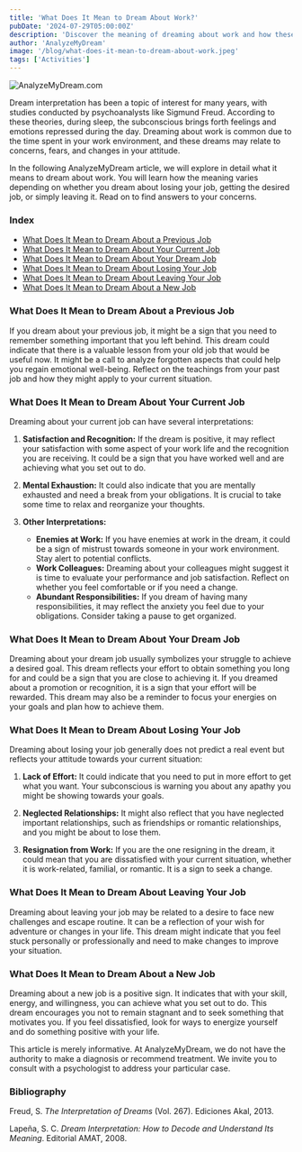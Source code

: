 ```yaml
---
title: 'What Does It Mean to Dream About Work?'
pubDate: '2024-07-29T05:00:00Z'
description: 'Discover the meaning of dreaming about work and how these dreams can reflect your concerns, aspirations, and emotional state.'
author: 'AnalyzeMyDream'
image: '/blog/what-does-it-mean-to-dream-about-work.jpeg'
tags: ['Activities']
---
```


![AnalyzeMyDream.com](/blog/what-does-it-mean-to-dream-about-work.jpeg)

Dream interpretation has been a topic of interest for many years, with studies conducted by psychoanalysts like Sigmund Freud. According to these theories, during sleep, the subconscious brings forth feelings and emotions repressed during the day. Dreaming about work is common due to the time spent in your work environment, and these dreams may relate to concerns, fears, and changes in your attitude.

In the following AnalyzeMyDream article, we will explore in detail what it means to dream about work. You will learn how the meaning varies depending on whether you dream about losing your job, getting the desired job, or simply leaving it. Read on to find answers to your concerns.

### Index

- [What Does It Mean to Dream About a Previous Job](#what-does-it-mean-to-dream-about-a-previous-job)
- [What Does It Mean to Dream About Your Current Job](#what-does-it-mean-to-dream-about-your-current-job)
- [What Does It Mean to Dream About Your Dream Job](#what-does-it-mean-to-dream-about-your-dream-job)
- [What Does It Mean to Dream About Losing Your Job](#what-does-it-mean-to-dream-about-losing-your-job)
- [What Does It Mean to Dream About Leaving Your Job](#what-does-it-mean-to-dream-about-leaving-your-job)
- [What Does It Mean to Dream About a New Job](#what-does-it-mean-to-dream-about-a-new-job)

### What Does It Mean to Dream About a Previous Job

If you dream about your previous job, it might be a sign that you need to remember something important that you left behind. This dream could indicate that there is a valuable lesson from your old job that would be useful now. It might be a call to analyze forgotten aspects that could help you regain emotional well-being. Reflect on the teachings from your past job and how they might apply to your current situation.

### What Does It Mean to Dream About Your Current Job

Dreaming about your current job can have several interpretations:

1. **Satisfaction and Recognition:** If the dream is positive, it may reflect your satisfaction with some aspect of your work life and the recognition you are receiving. It could be a sign that you have worked well and are achieving what you set out to do.

2. **Mental Exhaustion:** It could also indicate that you are mentally exhausted and need a break from your obligations. It is crucial to take some time to relax and reorganize your thoughts.

3. **Other Interpretations:**
   - **Enemies at Work:** If you have enemies at work in the dream, it could be a sign of mistrust towards someone in your work environment. Stay alert to potential conflicts.
   - **Work Colleagues:** Dreaming about your colleagues might suggest it is time to evaluate your performance and job satisfaction. Reflect on whether you feel comfortable or if you need a change.
   - **Abundant Responsibilities:** If you dream of having many responsibilities, it may reflect the anxiety you feel due to your obligations. Consider taking a pause to get organized.

### What Does It Mean to Dream About Your Dream Job

Dreaming about your dream job usually symbolizes your struggle to achieve a desired goal. This dream reflects your effort to obtain something you long for and could be a sign that you are close to achieving it. If you dreamed about a promotion or recognition, it is a sign that your effort will be rewarded. This dream may also be a reminder to focus your energies on your goals and plan how to achieve them.

### What Does It Mean to Dream About Losing Your Job

Dreaming about losing your job generally does not predict a real event but reflects your attitude towards your current situation:

1. **Lack of Effort:** It could indicate that you need to put in more effort to get what you want. Your subconscious is warning you about any apathy you might be showing towards your goals.

2. **Neglected Relationships:** It might also reflect that you have neglected important relationships, such as friendships or romantic relationships, and you might be about to lose them.

3. **Resignation from Work:** If you are the one resigning in the dream, it could mean that you are dissatisfied with your current situation, whether it is work-related, familial, or romantic. It is a sign to seek a change.

### What Does It Mean to Dream About Leaving Your Job

Dreaming about leaving your job may be related to a desire to face new challenges and escape routine. It can be a reflection of your wish for adventure or changes in your life. This dream might indicate that you feel stuck personally or professionally and need to make changes to improve your situation.

### What Does It Mean to Dream About a New Job

Dreaming about a new job is a positive sign. It indicates that with your skill, energy, and willingness, you can achieve what you set out to do. This dream encourages you not to remain stagnant and to seek something that motivates you. If you feel dissatisfied, look for ways to energize yourself and do something positive with your life.

This article is merely informative. At AnalyzeMyDream, we do not have the authority to make a diagnosis or recommend treatment. We invite you to consult with a psychologist to address your particular case.

### Bibliography

Freud, S. *The Interpretation of Dreams* (Vol. 267). Ediciones Akal, 2013.

Lapeña, S. C. *Dream Interpretation: How to Decode and Understand Its Meaning*. Editorial AMAT, 2008.
